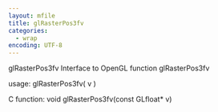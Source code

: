 ```yaml
---
layout: mfile
title: glRasterPos3fv
categories:
  - wrap
encoding: UTF-8
---
```


glRasterPos3fv  Interface to OpenGL function glRasterPos3fv

usage:  glRasterPos3fv( v )

C function:  void glRasterPos3fv(const GLfloat\* v)